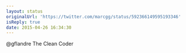 ```yaml
---
layout: status
originalUrl: 'https://twitter.com/marcgg/status/592366149595193346'
isReply: true
date: 2015-04-26 16:34:30
---
```


@gflandre The Clean Coder
